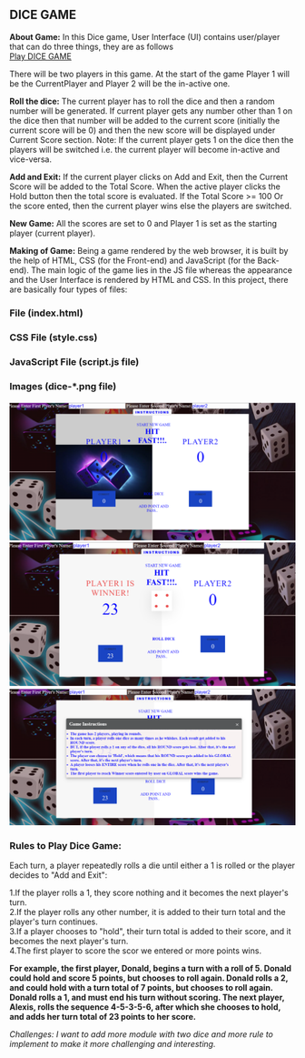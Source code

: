 ## DICE GAME                                                


**About Game:** In this Dice game, User Interface (UI) contains user/player that can do three things, they are as follows<br>
[Play DICE GAME](https://tanujaru.github.io/dicegame_week6/)






There will be two players in this game. At the start of the game Player 1 will be the CurrentPlayer and Player 2 will be the in-active one.<br>

**Roll the dice:** The current player has to roll the dice and then a random number will be generated. If current player gets any number other than 1 on the dice then that number will be added to the current score (initially the current score will be 0) and then the new score will be displayed under Current Score section.  Note: If the current player gets 1 on the dice then the players will be switched i.e. the current player will become in-active and vice-versa.<br>

**Add and Exit:** If the current player clicks on Add and Exit, then the Current Score will be added to the Total Score. When the active player clicks the Hold button then the total score is evaluated. If the Total Score >= 100  Or the score ented, then the current player wins else the players are switched.<br>

**New Game:** All the scores are set to 0 and Player 1 is set as the starting player (current player).<br>

**Making of Game:** Being a game rendered by the web browser, it is built by the help of HTML, CSS (for the Front-end) and JavaScript (for the Back-end). The main logic of the game lies in the JS file whereas the appearance and the User Interface is rendered by HTML and CSS. In this project, there are basically four types of files:<br>

### File (index.html)<br>
### CSS File (style.css)<br>
### JavaScript File (script.js file)<br>
### Images (dice-*.png file)<br>


![Image](/images/dice_pro1.png)
![Image](/images/dice_pro2.png)
![Image](/images/dice_pro3.png)


 ### Rules to Play Dice Game:

Each turn, a player repeatedly rolls a die until either a 1 is rolled or the player decides to "Add and Exit":

 1.If the player rolls a 1, they score nothing and it becomes the next player's turn.<br>
 2.If the player rolls any other number, it is added to their turn total and the player's turn continues.<br>
 3.If a player chooses to "hold", their turn total is added to their score, and it becomes the next player's turn.<br>
 4.The first player to score the scor we entered or more points wins.<br>

**For example, the first player, Donald, begins a turn with a roll of 5. Donald could hold and score 5 points, but chooses to roll again. Donald rolls a 2, and could hold with a turn total of 7 points, but chooses to roll again. Donald rolls a 1, and must end his turn without scoring. The next player, Alexis, rolls the sequence 4-5-3-5-6, after which she chooses to hold, and adds her turn total of 23 points to her score.**<br>


_Challenges: I want to add more module with two dice and more rule to implement to make it more challenging and interesting._












